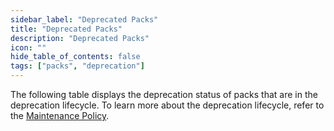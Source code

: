 ```yaml
---
sidebar_label: "Deprecated Packs"
title: "Deprecated Packs"
description: "Deprecated Packs"
icon: ""
hide_table_of_contents: false
tags: ["packs", "deprecation"]
---
```


The following table displays the deprecation status of packs that are in the deprecation lifecycle. To learn more about the deprecation lifecycle, refer to the [Maintenance Policy](/integrations/maintenance-policy).

<PacksTable/>